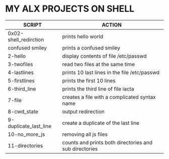 #	MY ALX PROJECTS ON SHELL	#

| SCRIPT | ACTION |
| ------ | ------- |
| 0x02-shell_redirction | prints hello world |
| confused smiley | prints a confused smiley |
| 2-hello | display contents of file /etc/passwd |
| 3-twofiles | read two files at the same time|
| 4-lastlines | prints 10 last lines in the file /etc/passwd |
| 5-firstlines | prints the first 10 lines |
| 6-third_line | prints the third line of file iacta |
| 7-file | creates a file with a complicated syntax name |
| 8-cwd_state | output redirection |
| 9-duplicate_last_line | create a duplicate of the last line |
| 10-no_more_js | removing all js files |
| 11-directories | counts and prints both directories and sub directories |

